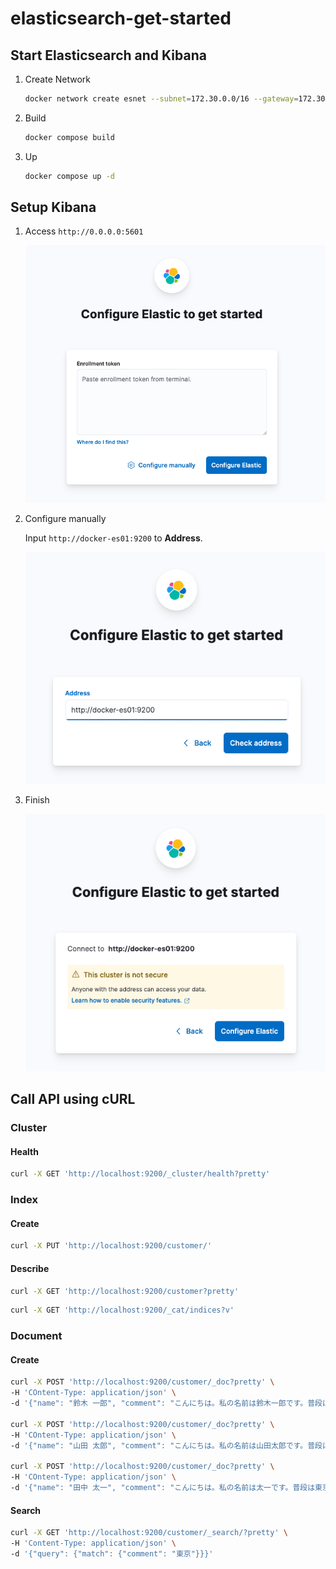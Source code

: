 elasticsearch-get-started
===



## Start Elasticsearch and Kibana

1. Create Network

    ```bash
    docker network create esnet --subnet=172.30.0.0/16 --gateway=172.30.0.254
    ```
1. Build

    ```bash
    docker compose build
    ```

1. Up

    ```bash
    docker compose up -d
    ```

## Setup Kibana

1. Access `http://0.0.0.0:5601`

    ![Configure Elastic 01](./docs/images/configure_elastic-01.png)

1. Configure manually

    Input `http://docker-es01:9200` to **Address**.
    
    ![Configure Elastic 02](./docs/images/configure_elastic-02.png)
    
1. Finish

    ![Configure Elastic 03](./docs/images/configure_elastic-03.png)
    
## Call API using cURL

### Cluster

#### Health

```bash
curl -X GET 'http://localhost:9200/_cluster/health?pretty'
```

### Index

#### Create

```bash
curl -X PUT 'http://localhost:9200/customer/'
```

#### Describe

```bash
curl -X GET 'http://localhost:9200/customer?pretty'
```

```bash
curl -X GET 'http://localhost:9200/_cat/indices?v'
```

### Document

#### Create

```bash
curl -X POST 'http://localhost:9200/customer/_doc?pretty' \
-H 'COntent-Type: application/json' \
-d '{"name": "鈴木 一郎", "comment": "こんにちは。私の名前は鈴木一郎です。普段はアメリカで仕事をしています。"}'

curl -X POST 'http://localhost:9200/customer/_doc?pretty' \
-H 'COntent-Type: application/json' \
-d '{"name": "山田 太郎", "comment": "こんにちは。私の名前は山田太郎です。普段は東京で仕事をしています。"}'

curl -X POST 'http://localhost:9200/customer/_doc?pretty' \
-H 'COntent-Type: application/json' \
-d '{"name": "田中 太一", "comment": "こんにちは。私の名前は太一です。普段は東京で遊んでいます。"}'
```

#### Search

```bash
curl -X GET 'http://localhost:9200/customer/_search/?pretty' \
-H 'Content-Type: application/json' \
-d '{"query": {"match": {"comment": "東京"}}}'
```